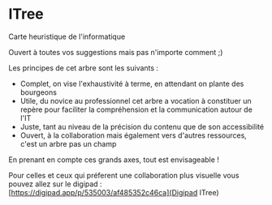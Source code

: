 # ITree
Carte heuristique de l'informatique

Ouvert à toutes vos suggestions mais pas n'importe comment ;)

Les principes de cet arbre sont les suivants : 
* Complet, on vise l'exhaustivité à terme, en attendant on plante des bourgeons
* Utile, du novice au professionnel cet arbre a vocation à constituer un repère pour faciliter la compréhension et la communication autour de l'IT
* Juste, tant au niveau de la précision du contenu que de son accessibilité 
* Ouvert, à la collaboration mais également vers d'autres ressources, c'est un arbre pas un champ

En prenant en compte ces grands axes, tout est envisageable !

Pour celles et ceux qui préferent une collaboration plus visuelle vous pouvez allez sur le digipad : [https://digipad.app/p/535003/af485352c46ca](Digipad ITree)
